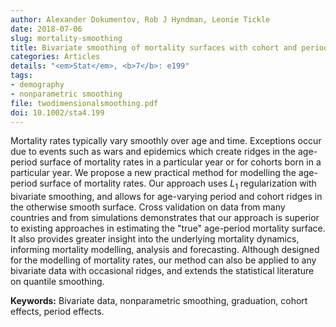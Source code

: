 ```yaml
---
author: Alexander Dokumentov, Rob J Hyndman, Leonie Tickle
date: 2018-07-06
slug: mortality-smoothing
title: Bivariate smoothing of mortality surfaces with cohort and period ridges
categories: Articles
details: "<em>Stat</em>, <b>7</b>: e199"
tags:
- demography
- nonparametric smoothing
file: twodimensionalsmoothing.pdf
doi: 10.1002/sta4.199
---
```


Mortality rates typically vary smoothly over age and time. Exceptions occur due to events such as wars and epidemics which create ridges in the age-period surface of mortality rates in a particular year or for cohorts born in a particular year. We propose a new practical method for modelling the age-period surface of mortality rates. Our approach uses $L_1$ regularization with bivariate smoothing, and allows for age-varying period and cohort ridges in the otherwise smooth surface. Cross validation on data from many countries and from simulations demonstrates that our approach is superior to existing approaches in estimating the "true" age-period mortality surface. It also provides greater insight into the underlying mortality dynamics, informing mortality modelling, analysis and forecasting. Although designed for the modelling of mortality rates, our method can also be applied to any bivariate data with occasional ridges, and extends the statistical literature on quantile smoothing.

**Keywords:** Bivariate data, nonparametric smoothing, graduation, cohort effects, period effects.
